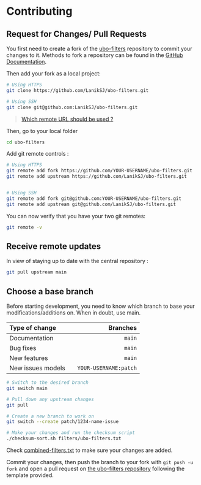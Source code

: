 # Contributing

## Request for Changes/ Pull Requests
You first need to create a fork of the [ubo-filters](https://github.com/Laniksj/ubo-filters/) repository to commit your changes to it. Methods to fork a repository can be found in the [GitHub Documentation](https://docs.github.com/en/get-started/quickstart/fork-a-repo).

Then add your fork as a local project:

```sh
# Using HTTPS
git clone https://github.com/LanikSJ/ubo-filters.git

# Using SSH
git clone git@github.com:LanikSJ/ubo-filters.git
```

> [Which remote URL should be used ?](https://docs.github.com/en/get-started/getting-started-with-git/about-remote-repositories)

Then, go to your local folder

```sh
cd ubo-filters
```

Add git remote controls :

```sh
# Using HTTPS
git remote add fork https://github.com/YOUR-USERNAME/ubo-filters.git
git remote add upstream https://github.com/LanikSJ/ubo-filters.git


# Using SSH
git remote add fork git@github.com:YOUR-USERNAME/ubo-filters.git
git remote add upstream git@github.com/LanikSJ/ubo-filters.git
```

You can now verify that you have your two git remotes:

```sh
git remote -v
```

## Receive remote updates
In view of staying up to date with the central repository :

```sh
git pull upstream main
```

## Choose a base branch
Before starting development, you need to know which branch to base your modifications/additions on. When in doubt, use main.

| Type of change                |           | Branches              |
| :------------------           |:---------:| ---------------------:|
| Documentation                 |           | `main`              |
| Bug fixes                     |           | `main`              |
| New features                  |           | `main`              |
| New issues models             |           | `YOUR-USERNAME:patch` |

```sh
# Switch to the desired branch
git switch main

# Pull down any upstream changes
git pull

# Create a new branch to work on
git switch --create patch/1234-name-issue

# Make your changes and run the checksum script
./checksum-sort.sh filters/ubo-filters.txt
```
Check [combined-filters.txt](https://github.com/LanikSJ/ubo-filters/blob/main/filters/combined-filters.txt) to make sure your changes are added.

Commit your changes, then push the branch to your fork with `git push -u fork` and open a pull request on [the ubo-filters repository](https://github.com/LanikSJ/ubo-filters/) following the template provided.
